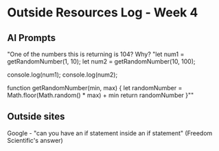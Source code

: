 # Outside Resources Log - Week 4


## AI Prompts

"One of the numbers this is returning is 104? Why?
"let num1 = getRandomNumber(1, 10);
let num2 = getRandomNumber(10, 100);

console.log(num1);
console.log(num2);

function getRandomNumber(min, max) {
    let randomNumber = Math.floor(Math.random() * max) + min
    return randomNumber
}""


## Outside sites

Google - "can you have an if statement inside an if statement" (Freedom Scientific's answer) 


